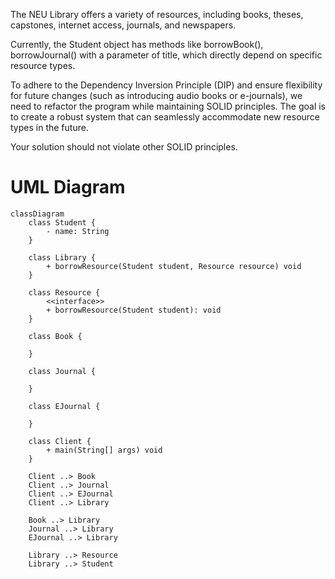 The NEU Library offers a variety of resources, including books, theses, capstones, internet access, journals, and newspapers.

Currently, the Student object has methods like borrowBook(), borrowJournal() with a parameter of title, which directly depend on specific resource types.

To adhere to the Dependency Inversion Principle (DIP) and ensure flexibility for future changes (such as introducing audio books or e-journals), we need to refactor the program while maintaining SOLID principles. The goal is to create a robust system that can seamlessly accommodate new resource types in the future.

Your solution should not violate other SOLID principles.

# UML Diagram
```mermaid
classDiagram
    class Student {
        - name: String
    }

    class Library {
        + borrowResource(Student student, Resource resource) void
    }

    class Resource {
        <<interface>>
        + borrowResource(Student student): void
    }

    class Book {

    }

    class Journal {

    }

    class EJournal {

    }

    class Client {
        + main(String[] args) void
    }

    Client ..> Book
    Client ..> Journal
    Client ..> EJournal
    Client ..> Library

    Book ..> Library
    Journal ..> Library
    EJournal ..> Library

    Library ..> Resource
    Library ..> Student
```
